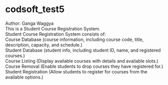 # codsoft_test5
Author: Ganga Waggya<br>
This is a Student Course Registration System.<br>
Student Course Registration System consists of: <br>
Course Database (course information, including course code, title, description, capacity, and schedule.)<br>
Student Database (student info, including student ID, name, and registered courses.)<br>
Course Listing (Display available courses with details and available slots.)<br>
Course Removal (Enable students to drop courses they have registered for.) <br>
Student Registration (Allow students to register for courses from the available options.) 
